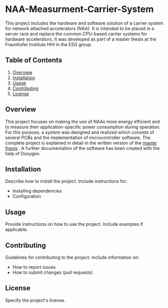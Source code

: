 # NAA-Measurment-Carrier-System

This project includes the hardware and software solution of a carrier system for network attached accelerators (NAA). It is intended to be placed in a server rack and replace the common CPU-based carrier systems for hardware accelerators. It was developed as part of a master thesis at the Fraunhofer Institute HHI in the ESG group.

## Table of Contents

1. [Overview](#overview)
2. [Installation](#installation)
3. [Usage](#usage)
4. [Contributing](#contributing)
5. [License](#license)

## Overview

This project focuses on making the use of NAAs more energy efficient and to measure their application-specific power consumption during operation. For this purpose, a system was designed and realized which consists of several PCBs and the implementation of microcontroller software. The complete project is explained in detail in the written version of the [master thesis](Doku/MasterThesis_NAA_Mess_TrägerSystem_PaulMamatis.pdf)
. A further documentation of the software has been created with the help of Doxygen.

## Installation

Describe how to install the project. Include instructions for:

- Installing dependencies
- Configuration

## Usage

Provide instructions on how to use the project. Include examples if applicable.

## Contributing

Guidelines for contributing to the project. Include information on:

- How to report issues
- How to submit changes (pull requests)

## License

Specify the project's license.
```
